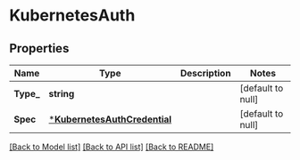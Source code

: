 # KubernetesAuth

## Properties
Name | Type | Description | Notes
------------ | ------------- | ------------- | -------------
**Type_** | **string** |  | [default to null]
**Spec** | [***KubernetesAuthCredential**](KubernetesAuthCredential.md) |  | [default to null]

[[Back to Model list]](../README.md#documentation-for-models) [[Back to API list]](../README.md#documentation-for-api-endpoints) [[Back to README]](../README.md)

